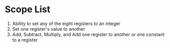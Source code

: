 # Scope List
1. Ability to set any of the eight registers to an integer
2. Set one register's value to another
3. Add, Subtract, Multiply, and Add one register to another or one constant to a register
